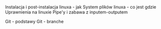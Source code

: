 Instalacja i post-instalacja linuxa - jak
System plików linuxa - co jest gdzie
Uprawnienia na linuxie
Pipe'y i zabawa z inputem-outputem


Git - podstawy
Git - branche
